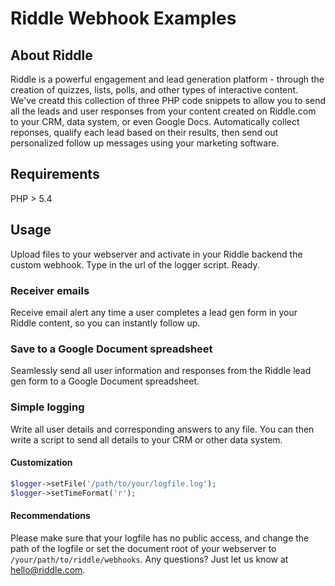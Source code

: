 Riddle Webhook Examples
=======================
## About Riddle
Riddle is a powerful engagement and lead generation platform - through the creation of quizzes, lists, polls, and other types of interactive content. We've creatd this collection of three PHP code snippets to allow you to send all the leads and user responses from your content created on Riddle.com to your CRM, data system, or even Google Docs. Automatically collect reponses, qualify each lead based on their results, then send out personalized follow up messages using your marketing software.

## Requirements
PHP > 5.4

## Usage
Upload files to your webserver and activate in your Riddle backend the custom
webhook. Type in the url of the logger script. Ready.

### Receiver emails
Receive email alert any time a user completes a lead gen form in your Riddle content, so you can instantly follow up.

### Save to a Google Document spreadsheet
Seamlessly send all user information and responses from the Riddle lead gen form to a Google Document spreadsheet.

### Simple logging
Write all user details and corresponding answers to any file. You can then write a script to send all details to your CRM or other data system.

#### Customization
```php
$logger->setFile('/path/to/your/logfile.log');
$logger->setTimeFormat('r');
```

#### Recommendations
Please make sure that your logfile has no public access, and change the path of the logfile
or set the document root of your webserver to `/your/path/to/riddle/webhooks`. Any questions? Just let us know at hello@riddle.com. 
